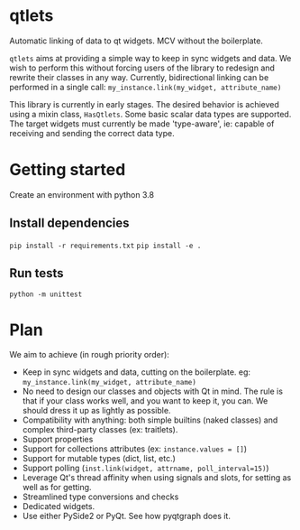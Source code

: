 # qtlets
Automatic linking of data to qt widgets. MCV without the boilerplate.

`qtlets` aims at providing a simple way to keep in sync widgets and data. We 
wish to perform this without forcing users of the library to redesign and
rewrite their classes in any way. Currently, bidirectional linking can be
performed in a single call:
`my_instance.link(my_widget, attribute_name)`

This library is currently in early stages. The desired  behavior is achieved 
using a mixin class, `HasQtlets`. Some basic scalar data types are supported. 
The target widgets must currently be made 'type-aware', ie: capable of 
receiving and sending the correct data type. 

# Getting started

Create an environment with python 3.8

## Install dependencies
`pip install -r requirements.txt`
`pip install -e .`

## Run tests
`python -m unittest`

# Plan

We aim to achieve (in rough priority order):
- Keep in sync widgets and data, cutting on the boilerplate.
  eg: `my_instance.link(my_widget, attribute_name)` 
- No need to design our classes and objects with Qt in mind. The rule is that
  if your class works well, and you want to keep it, you can. We should dress
  it up as lightly as possible.
- Compatibility with anything: both simple builtins (naked classes) and complex
  third-party classes (ex: traitlets).
- Support properties
- Support for collections attributes (ex: `instance.values = []`)
- Support for mutable types (dict, list, etc.)
- Support polling (`inst.link(widget, attrname, poll_interval=15)`)
- Leverage Qt's thread affinity when using signals and slots, for setting as 
  well as for getting. 
- Streamlined type conversions and checks
- Dedicated widgets.
- Use either PySide2 or PyQt. See how pyqtgraph does it.